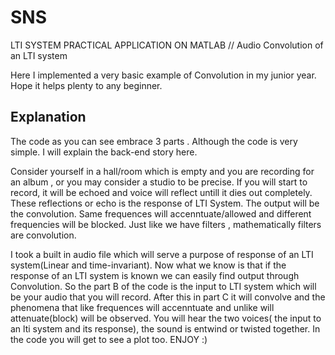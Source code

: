 # SNS
LTI SYSTEM PRACTICAL APPLICATION ON MATLAB // Audio Convolution of an LTI  system

Here I implemented a very basic example of Convolution in my junior year. Hope it helps plenty to any beginner.
## Explanation
The code as you can see embrace 3 parts . Although the code is very simple. I will explain the back-end story here.

Consider yourself in a hall/room which is empty and you are recording for an album , or you may consider a studio to be precise. If you will start to record, it will be echoed and voice will reflect untill it dies out completely. These reflections or echo is the response of LTI System. The output will be the convolution. Same frequences  will accenntuate/allowed and different frequencies will be blocked. Just like we have filters , mathematically filters are convolution.

I took a built in audio file  which will serve a purpose of  response of an LTI system(Linear and time-invariant).  Now what we know is that if the response of an LTI  system is known we can  easily find output through Convolution.  So the  part B of the code is the input to LTI system which will be your audio that you will record. After this in part C it will convolve and the phenomena that like frequences will accenntuate and unlike will attenuate(block) will be observed. You will hear the two voices( the input to an lti system and its response), the sound is entwind or twisted together. In the code you will get to see a plot too. ENJOY :)
